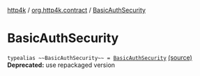 [http4k](../index.md) / [org.http4k.contract](index.md) / [BasicAuthSecurity](./-basic-auth-security.md)

# BasicAuthSecurity

`typealias ~~BasicAuthSecurity~~ = `[`BasicAuthSecurity`](../org.http4k.contract.security/-basic-auth-security/index.md) [(source)](https://github.com/http4k/http4k/blob/master/http4k-contract/src/main/kotlin/org/http4k/contract/deprecatedContract.kt#L56)
**Deprecated:** use repackaged version

